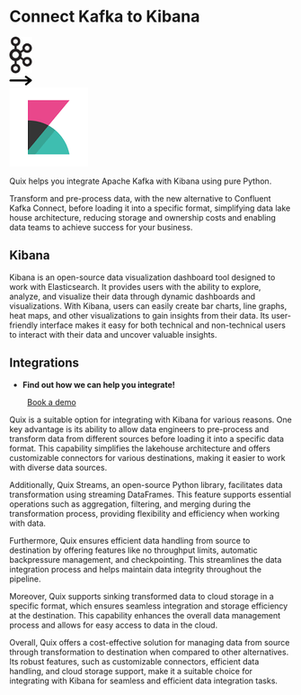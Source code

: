 # Connect Kafka to Kibana

<div class="connect-images cards blog-grid-card" markdown>
<div>
<img src="../images/kafka_logo.png" width="40px" />
</div>
<div>
<img src="../images/arrow.svg" width="40px" />
</div>
<div>
<img src="./images/kibana_1.jpg" />
</div>
</div>

Quix helps you integrate Apache Kafka with Kibana using pure Python.

Transform and pre-process data, with the new alternative to Confluent Kafka Connect, before loading it into a specific format, simplifying data lake house architecture, reducing storage and ownership costs and enabling data teams to achieve success for your business.

## Kibana

Kibana is an open-source data visualization dashboard tool designed to work with Elasticsearch. It provides users with the ability to explore, analyze, and visualize their data through dynamic dashboards and visualizations. With Kibana, users can easily create bar charts, line graphs, heat maps, and other visualizations to gain insights from their data. Its user-friendly interface makes it easy for both technical and non-technical users to interact with their data and uncover valuable insights.

## Integrations

<div class="grid cards" markdown>

- __Find out how we can help you integrate!__

    <a class="md-button md-button--primary" href="https://quix.io/book-a-demo" target="_blank" style="margin:.5rem;">Book a demo</a>

</div>


Quix is a suitable option for integrating with Kibana for various reasons. One key advantage is its ability to allow data engineers to pre-process and transform data from different sources before loading it into a specific data format. This capability simplifies the lakehouse architecture and offers customizable connectors for various destinations, making it easier to work with diverse data sources.

Additionally, Quix Streams, an open-source Python library, facilitates data transformation using streaming DataFrames. This feature supports essential operations such as aggregation, filtering, and merging during the transformation process, providing flexibility and efficiency when working with data.

Furthermore, Quix ensures efficient data handling from source to destination by offering features like no throughput limits, automatic backpressure management, and checkpointing. This streamlines the data integration process and helps maintain data integrity throughout the pipeline.

Moreover, Quix supports sinking transformed data to cloud storage in a specific format, which ensures seamless integration and storage efficiency at the destination. This capability enhances the overall data management process and allows for easy access to data in the cloud.

Overall, Quix offers a cost-effective solution for managing data from source through transformation to destination when compared to other alternatives. Its robust features, such as customizable connectors, efficient data handling, and cloud storage support, make it a suitable choice for integrating with Kibana for seamless and efficient data integration tasks.


